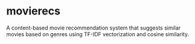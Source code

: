 # movierecs
A content-based movie recommendation system that suggests similar movies based on genres using TF-IDF vectorization and cosine similarity.
